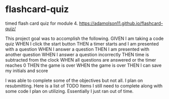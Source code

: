 # flashcard-quiz
timed flash card quiz for module 4. 
https://adamolson11.github.io/flashcard-quiz/

This project goal was to accomplish the following. GIVEN I am taking a code quiz
WHEN I click the start button
THEN a timer starts and I am presented with a question
WHEN I answer a question
THEN I am presented with another question
WHEN I answer a question incorrectly
THEN time is subtracted from the clock
WHEN all questions are answered or the timer reaches 0
THEN the game is over
WHEN the game is over
THEN I can save my initials and score

I was able to complete some of the objectives but not all. I plan on resubmitting. Here is a list of TODO Items I still need to complete along with some code I plan on utilizing. Essentially I just ran out of time.
